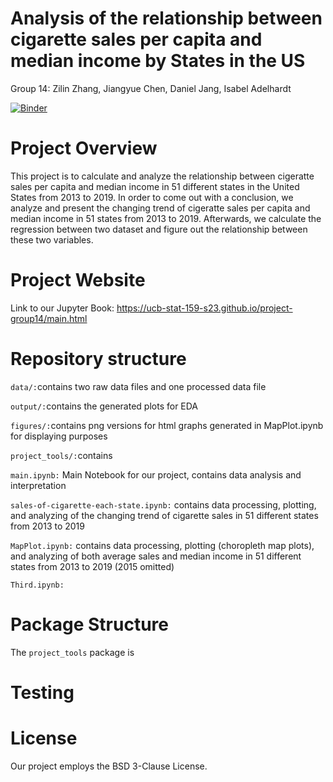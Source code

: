 # Analysis of the relationship between cigarette sales per capita and median income by States in the US
Group 14: Zilin Zhang, Jiangyue Chen, Daniel Jang, Isabel Adelhardt


[![Binder](https://mybinder.org/badge_logo.svg)](https://mybinder.org/v2/gh/UCB-stat-159-s23/project-group14.git/HEAD)

# Project Overview

This project is to calculate and analyze the relationship between cigeratte sales per capita and median income in 51 different states in the United States from 2013 to 2019. In order to come out with a conclusion, we analyze and present the changing trend of cigeratte sales per capita and median income in 51 states from 2013 to 2019. Afterwards, we calculate the regression between two dataset and figure out the relationship between these two variables. 

# Project Website

Link to our Jupyter Book: https://ucb-stat-159-s23.github.io/project-group14/main.html


# Repository structure
`data/:`contains two raw data files and one processed data file

`output/:`contains the generated plots for EDA

`figures/:`contains png versions for html graphs generated in MapPlot.ipynb for displaying purposes

`project_tools/:`contains

`main.ipynb:` Main Notebook for our project, contains data analysis and interpretation

`sales-of-cigarette-each-state.ipynb:` contains data processing, plotting, and analyzing of the changing trend of cigarette sales in 51 different states from 2013 to 2019

`MapPlot.ipynb:` contains data processing, plotting (choropleth map plots), and analyzing of both average sales and median income in 51 different states from 2013 to 2019 (2015 omitted)

`Third.ipynb:`

# Package Structure
The `project_tools` package is 

# Testing

# License
Our project employs the BSD 3-Clause License.



